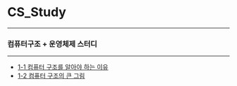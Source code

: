 # CS_Study
---

### 컴퓨터구조 + 운영체제 스터디

---

- [1-1 컴퓨터 구조를 알아야 하는 이유](https://github.com/devKobe24/CS_Study/blob/main/CS_Study/1-1.md)
- [1-2 컴퓨터 구조의 큰 그림]()
